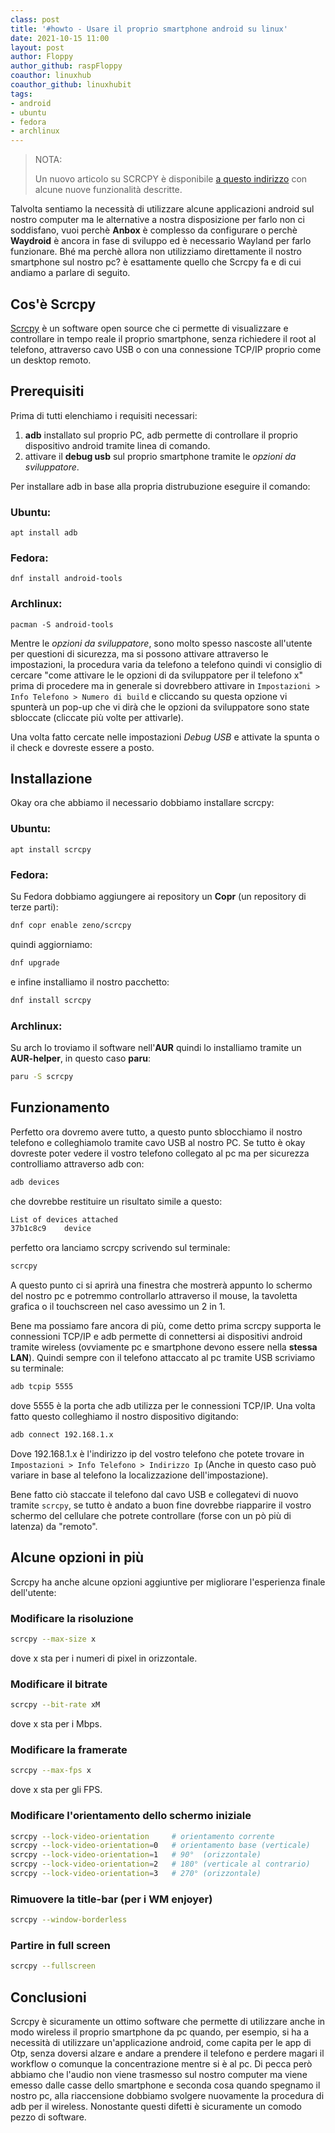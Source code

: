 ```yaml
---
class: post
title: '#howto - Usare il proprio smartphone android su linux' 
date: 2021-10-15 11:00
layout: post 
author: Floppy
author_github: raspFloppy 
coauthor: linuxhub
coauthor_github: linuxhubit
tags: 
- android 
- ubuntu
- fedora
- archlinux
---
```


> NOTA:
>
> Un nuovo articolo su SCRCPY è disponibile [a questo indirizzo](https://linuxhub.it/articles/howto-scrcpy-gestire-android-da-computer) con alcune nuove funzionalità descritte.

Talvolta sentiamo la necessità di utilizzare alcune applicazioni android sul nostro computer ma le alternative a nostra disposizione per farlo non ci soddisfano, vuoi perchè **Anbox** è complesso da configurare o perchè **Waydroid** è ancora in fase di sviluppo ed è necessario Wayland per farlo funzionare.
Bhé ma perchè allora non utilizziamo direttamente il nostro smartphone sul nostro pc? è esattamente quello che Scrcpy fa e di cui andiamo a parlare di seguito.


## Cos'è Scrcpy

[Scrcpy](https://github.com/Genymobile/scrcpy/) è un software open source che ci permette di visualizzare e controllare in tempo reale il proprio smartphone, senza richiedere il root al telefono, attraverso cavo USB o con una connessione TCP/IP proprio come un desktop remoto.

## Prerequisiti

Prima di tutti elenchiamo i requisiti necessari:
1. **adb** installato sul proprio PC, adb permette di controllare il proprio dispositivo android tramite linea di comando.
2. attivare il **debug usb** sul proprio smartphone tramite le *opzioni da sviluppatore*.

Per installare adb in base alla propria distrubuzione eseguire il comando:

### Ubuntu:
`apt install adb`

### Fedora:
`dnf install android-tools`

### Archlinux:

`pacman -S android-tools`

Mentre le *opzioni da sviluppatore*, sono molto spesso nascoste all'utente per questioni di sicurezza, ma si possono attivare attraverso le impostazioni, la procedura varia da telefono a telefono quindi vi consiglio di cercare "come attivare le le opzioni di da sviluppatore per il telefono x" prima di procedere ma in generale si dovrebbero attivare in `Impostazioni > Info Telefono > Numero di build` e cliccando su questa opzione vi spunterà un pop-up che vi dirà che le opzioni da sviluppatore sono state sbloccate (cliccate più volte per attivarle).

Una volta fatto cercate nelle impostazioni *Debug USB* e attivate la spunta o il check e dovreste essere a posto.


## Installazione
Okay ora che abbiamo il necessario dobbiamo installare scrcpy:

### Ubuntu:
```
apt install scrcpy
```

### Fedora:
Su Fedora dobbiamo aggiungere ai repository un **Copr** (un repository di terze parti):

```bash
dnf copr enable zeno/scrcpy
```

quindi aggiorniamo:

```bash
dnf upgrade
```

e infine installiamo il nostro pacchetto:

```bash
dnf install scrcpy
```

### Archlinux:
Su arch lo troviamo il software nell'**AUR** quindi lo installiamo tramite un **AUR-helper**, in questo caso **paru**:

```bash
paru -S scrcpy
```


## Funzionamento

Perfetto ora dovremo avere tutto, a questo punto sblocchiamo il nostro telefono e colleghiamolo tramite cavo USB al nostro PC.
Se tutto è okay dovreste poter vedere il vostro telefono collegato al pc ma per sicurezza controlliamo attraverso adb con:

```bash
adb devices
```

che dovrebbe restituire un risultato simile a questo:

```bash
List of devices attached
37b1c8c9	device
```

perfetto ora lanciamo scrcpy scrivendo sul terminale:

```bash
scrcpy
```

A questo punto ci si aprirà una finestra che mostrerà appunto lo schermo del nostro pc e potremmo controllarlo attraverso il mouse, la tavoletta grafica o il touchscreen nel caso avessimo un 2 in 1.

Bene ma possiamo fare ancora di più, come detto prima scrcpy supporta le connessioni TCP/IP e adb permette di connettersi ai dispositivi android tramite wireless (ovviamente pc e smartphone devono essere nella **stessa LAN**).
Quindi sempre con il telefono attaccato al pc tramite USB scriviamo su terminale:

```bash
adb tcpip 5555
```

dove 5555 è la porta che adb utilizza per le connessioni TCP/IP.
Una volta fatto questo colleghiamo il nostro dispositivo digitando:

```bash
adb connect 192.168.1.x
```

Dove 192.168.1.x è l'indirizzo ip del vostro telefono che potete trovare in `Impostazioni > Info Telefono > Indirizzo Ip` (Anche in questo caso può variare in base al telefono la localizzazione dell'impostazione).

Bene fatto ciò staccate il telefono dal cavo USB e collegatevi di nuovo tramite `scrcpy`, se tutto è andato a buon fine dovrebbe riapparire il vostro schermo del cellulare che potrete controllare (forse con un pò più di latenza) da "remoto".

## Alcune opzioni in più

Scrcpy ha anche alcune opzioni aggiuntive per migliorare l'esperienza finale dell'utente:

### Modificare la risoluzione

```bash
scrcpy --max-size x
```

dove x sta per i numeri di pixel in orizzontale.

### Modificare il bitrate

```bash
scrcpy --bit-rate xM
```

dove x sta per i Mbps.

### Modificare la framerate

```bash
scrcpy --max-fps x
```

dove x sta per gli FPS.

### Modificare l'orientamento dello schermo iniziale

```bash
scrcpy --lock-video-orientation     # orientamento corrente
scrcpy --lock-video-orientation=0   # orientamento base (verticale)
scrcpy --lock-video-orientation=1   # 90°  (orizzontale)
scrcpy --lock-video-orientation=2   # 180° (verticale al contrario)
scrcpy --lock-video-orientation=3   # 270° (orizzontale)
```

### Rimuovere la title-bar (per i WM enjoyer)

```bash
scrcpy --window-borderless
```

### Partire in full screen

```bash
scrcpy --fullscreen
```


## Conclusioni

Scrcpy è sicuramente un ottimo software che permette di utilizzare anche in modo wireless il proprio smartphone da pc quando, per esempio, si ha a necessità di utilizzare un'applicazione android, come capita per le app di Otp, senza doversi alzare e andare a prendere il telefono e perdere magari il workflow o comunque la concentrazione mentre si è al pc.
Di pecca però abbiamo che l'audio non viene trasmesso sul nostro computer ma viene emesso dalle casse dello smartphone e seconda cosa quando spegnamo il nostro pc, alla riaccensione dobbiamo svolgere nuovamente la procedura di adb per il wireless.
Nonostante questi difetti è sicuramente un comodo pezzo di software.

